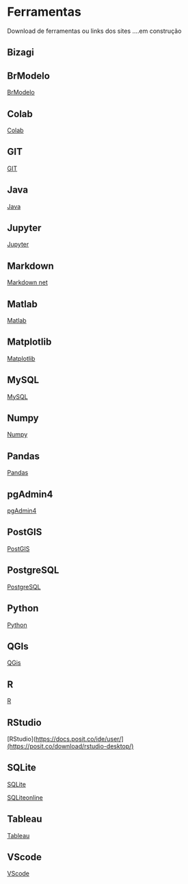# Ferramentas 

Download de ferramentas ou links dos sites ....em construção

## Bizagi



## BrModelo

[BrModelo](https://www.sis4.com/brModelo/download.html)


## Colab

[Colab](https://colab.research.google.com/)

## GIT

[GIT](https://git-scm.com/docs)

## Java

[Java](https://www.java.com/en/download/)

## Jupyter

[Jupyter](https://jupyter.org/)

## Markdown

[Markdown net](https://markdown.net.br/sintaxe-basica/)

## Matlab

[Matlab](https://www.mathworks.com/help/matlab/)


## Matplotlib

[Matplotlib](https://matplotlib.org/stable/users/index.html)


## MySQL

[MySQL](https://dev.mysql.com/doc/)


## Numpy

[Numpy](https://numpy.org/doc/stable/user/index.html)


## Pandas

[Pandas](https://pandas.pydata.org/docs/user_guide/index.html#how-to-read-these-guides)


## pgAdmin4

[pgAdmin4](https://www.pgadmin.org/docs/pgadmin4/8.10/index.html](https://www.pgadmin.org/download/))


## PostGIS

[PostGIS](https://postgis.net/documentation/)


## PostgreSQL

[PostgreSQL](https://www.postgresql.org/docs/](https://www.postgresql.org/download/))


## Python

[Python](https://docs.python.org/3/](https://www.python.org/downloads/))


## QGIs

[QGis]([https://docs.qgis.org/3.34/en/docs/user_manual/index.html](https://qgis.org/download/))


## R

[R](https://posit.co/download/rstudio-desktop/)


## RStudio

[RStudio](https://docs.posit.co/ide/user/](https://posit.co/download/rstudio-desktop/)


## SQLite

[SQLite]([https://www.sqlite.org/docs.html](https://www.sqlite.org/download.html))


[SQLiteonline](https://sqliteonline.com/)


## Tableau

[Tableau]([https://help.tableau.com/](https://public.tableau.com/app/discover))


## VScode

[VScode](https://code.visualstudio.com/download)



